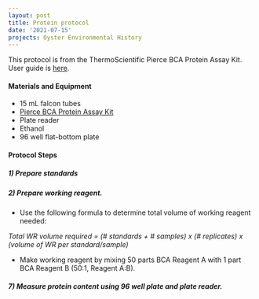 ```yaml
---
layout: post
title: Protein protocol
date: '2021-07-15'
projects: Oyster Environmental History  
---
```


This protocol is from the ThermoScientific Pierce BCA Protein Assay Kit. User guide is [here](https://www.thermofisher.com/document-connect/document-connect.html?url=https%3A%2F%2Fassets.thermofisher.com%2FTFS-Assets%2FLSG%2Fmanuals%2FMAN0011430_Pierce_BCA_Protein_Asy_UG.pdf&title=VXNlciBHdWlkZTogUGllcmNlIEJDQSBQcm90ZWluIEFzc2F5IEtpdA==). 

#### Materials and Equipment 
- 15 mL falcon tubes
- [Pierce BCA Protein Assay Kit](https://www.thermofisher.com/order/catalog/product/23225#/23225)
- Plate reader
- Ethanol
- 96 well flat-bottom plate

#### Protocol Steps 

##### 1) Prepare standards 

##### 2) Prepare working reagent.  

- Use the following formula to determine total volume of working reagent needed: 

*Total WR volume required = (# standards + # samples) x (# replicates) x (volume of WR per standard/sample)*

- Make working reagent by mixing 50 parts BCA Reagent A with 1 part BCA Reagent B (50:1, Reagent A:B).

##### 7) Measure protein content using 96 well plate and plate reader. 
